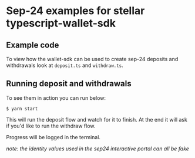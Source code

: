 # Sep-24 examples for stellar typescript-wallet-sdk

## Example code

To view how the wallet-sdk can be used to create sep-24 deposits and withdrawals
look at `deposit.ts` and `withdraw.ts`.

## Running deposit and withdrawals

To see them in action you can run below:

```
$ yarn start
```

This will run the deposit flow and watch for it to finish. At the end it will
ask if you'd like to run the withdraw flow.

Progress will be logged in the terminal.

_note: the identity values used in the sep24 interactive portal can all be fake_

